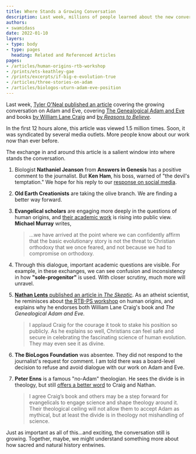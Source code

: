 ```yaml
---
title: Where Stands a Growing Conversation
description: Last week, millions of people learned about the new conversation on Adam and Eve. The response is a salient window into where stands the conversation.
authors:
- swamidass
date: 2022-01-10
layers:
- type: body
- type: pages
  heading: Related and Referenced Articles
pages:
- /articles/human-origins-rtb-workshop
- /prints/ets-keathley-gae
- /prints/excerpts/if-big-e-evolution-true
- /articles/three-stories-on-adam
- /articles/biologos-uturn-adam-eve-position
---
```


Last week, [Tyler O'Neal published an article](https://www.foxnews.com/faith-values/christians-point-to-breakthroughs-in-genetics-to-show-adam-and-eve-are-not-incompatible-with-evolution) covering the growing conversation on Adam and Eve, covering [The Genealogical Adam and Eve](https://peacefulscience.org/books/genealogical-adam-eve/) and books [by William Lane Craig](https://peacefulscience.org/books/quest-historical-adam/) and [by *Reasons to Believe*](https://peacefulscience.org/books/thinking-about-evolution/).

In the first 12 hours alone, this article was viewed 1.5 million times. Soon, it was syndicated by several media outlets. More people know about our work now than ever before.

The exchange in and around this article is a salient window into where stands the conversation.

1. Biologist **Nathaniel Jeanson** from **Answers in Genesis** has a positive comment to the journalist. But **Ken Ham**, his boss, warned of "the devil's temptation." We hope for his reply to our [response on social media](https://www.facebook.com/peacefulscience.org/posts/1090489198392817).

2. **Old Earth Creationists** are taking the olive branch. We are finding a better way forward.

3. **Evangelical scholars** are engaging more deeply in the questions of human origins, and [their academic work](https://peacefulscience.org/prints/) is rising into public view. **Michael Murray** writes,

    > ...we have arrived at the point where we can confidently affirm that the basic evolutionary story is not the threat to Christian orthodoxy that we once feared, and not because we had to compromise on orthodoxy.

4. Through this dialogue, important academic questions are visible. For example, in  these exchanges, we can see confusion and inconsistency in how **"sole-progenitor"** is used. With closer scrutiny, much more will unravel.

5.  [**Nathan Lents** published an article in *The Skeptic*](https://www.skeptic.com/reading_room/mytho-history-evolution-of-adam-and-eve-quest-of-historical-adam/). As an atheist scientist, he reminisces about [the RTB-PS workshop](https://peacefulscience.org/articles/human-origins-rtb-workshop/) on human origins, and explains why he endorses both William Lane Craig's book and *The Genealogical Adam and Eve.*
    > I applaud Craig for the courage it took to stake his position so publicly. As he explains so well, Christians can feel safe and secure in celebrating the fascinating science of human evolution. They may even see it as divine. 

6. **The BioLogos Foundation** was absentee. They did not respond to the journalist's request for comment. I am told there was a board-level decision to refuse and avoid dialogue with our work on Adam and Eve.

7.  **Peter Enns** is a famous "no-Adam" theologian. He sees the divide is in theology, but still [offers a better word](https://twitter.com/peteenns/status/1478466460758560770) to Craig and Nathan.
    > I agree Craig’s book and others may be a step forward for evangelicals to engage science and shape theology around it. Their theological ceiling will not allow them to accept Adam as mythical, but at least the divide is in theology not mishandling of science.

Just as important as all of this...and exciting, the conversation still is growing. Together, maybe, we might understand something more about how sacred and natural history entwines. 